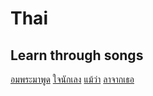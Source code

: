 # Thai

## Learn through songs

[อมพระมาพูด](learn-through-songs/%E0%B8%AD%E0%B8%A1%E0%B8%9E%E0%B8%A3%E0%B8%B0%E0%B8%A1%E0%B8%B2%E0%B8%9E%E0%B8%B9%E0%B8%94.pdf)
[ใจนักเลง](learn-through-songs/%E0%B9%83%E0%B8%88%E0%B8%99%Ea0%B8%B1%E0%B8%81%E0%B9%80%E0%B8%A5%E0%B8%87.pdf)
[แม้ว่า](learn-through-songs/%E0%B9%81%E0%B8%A1%E0%B9%89%E0%B8%A7%E0%B9%88%E0%B8%B2.pdf)
[ลาจากเธอ](learn-through-songs/%E0%B8%A5%E0%B8%B2%E0%B8%88%E0%B8%B2%E0%B8%81%E0%B9%80%E0%B8%98%E0%B8%AD.pdf)
